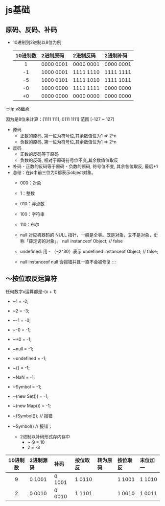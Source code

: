 # js基础

## 原码、反码、补码

* 10进制到2进制以8位为例

  | 10进制数 | 2进制原码 | 2进制反码 | 2进制补码 |
  | :----: | :----  | :----  | :----  |
  | 1 | 0000 0001| 0000 0001 | 0000 0001 |
  | -1 | 1000 0001| 1111 1110 | 1111 1111 |
  | -5 | 1000 0101| 1111 1010 | 1111 1011 |
  | -0 | 1000 0000 | 1111 1111 | 0000 0000 |
  | +0 | 0000 0000 | 0000 0000 | 0000 0000 |

:::tip
  [v8继承](https://pic1.zhimg.com/v2-ca22bf2de6c54c5ead6fa988222a59b7_r.jpg?source=1940ef5c)

  因为是8位来计算：[1111 1111, 0111 1111] 范围 [-127 ~ 127]

  * 原码
    - 正数的原码, 第一位为符号位,其余数值位为1 => 2^n
    - 负数的原码, 第一位为符号位,其余数值位为1 => 2^n
  * 反码
    - 正数的反码等于原码
    - 负数的反码, 相对于原码符号位不变,其余数值位取反
   * 补码
    - 正数的反码等于原码
    - 负数的原码, 符号位不变, 其余各位取反, 最后+1
  * 总结：在js中前三位为0都表示object对象。
    * 000：对象
    * 1：整数
    * 010：浮点数
    * 100：字符串
    * 110：布尔
  
    * null 对应机器码的 NULL 指针，一般是全零。既是对象，又不是对象，史称「薛定谔的对象」。
      null instanceof Object; // false

    * undefined: 用 - （−2^30）表示
      undefined instanceof Object; // false;

    * null instanceof null 会报错并且一直不会被修复 
:::

## ～按位取反运算符

任何数字x运算都是-(x + 1)
* ~1 = -2;
* ~2 = -3;
* ~-1 = -0;
* ~-0 = -1;
* ~+0 = -1;
* ~null = -1;
* ~undefined = -1;
* ~{} = -1;
* ~NaN = -1;
* ~Symbol = -1;
* ~(new Set()) = -1;
* ~(new Map()) = -1;
* ~(Symbol()); // 报错
* ~Symbol() // 报错；

  - 2进制以补码形式存内存中
    + ~-9 = 10
    + 2 = -3
  
 | 10进制数 | 2进制源码 | 补码 | 按位取反 | 转为原码 | 按位取反 | 末位加一 |
 | :----: | :---- | :---- | :---- | :---- | :---- | :---- |
 | 9 | 0 1001 | 0 1001 | 1 0110 | | 1 1001 | 1 1010 |
 | 2 | 0 0010 | 0 0010 | 1 1101 | | 1 0010 | 1 0011 |

